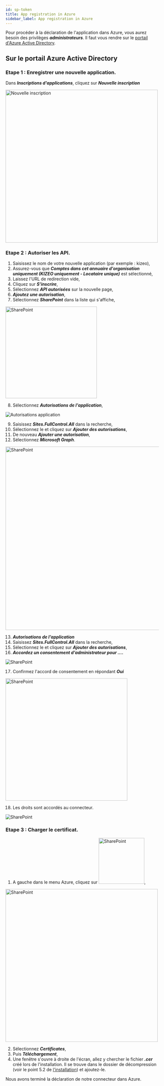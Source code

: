 ```yaml
---
id: sp-token
title: App registration in Azure
sidebar_label: App registration in Azure
---
```

Pour procéder à la déclaration de l'application dans Azure, vous aurez besoin des privilèges ***administrateurs***.
Il faut vous rendre sur le <a href="https://portal.azure.com/?quickstart=True#blade/Microsoft_AAD_RegisteredApps/ApplicationsListBlade" target="_blank">portail d'Azure Active Directory</a>.

## Sur le portail Azure Active Directory
### Etape 1 : Enregistrer une nouvelle application.

 Dans ***Inscriptions d'applications***, cliquez sur ***Nouvelle inscription***

<img src="/kizeo-forms-documentations/img/sp2/fr/Azurefr-01.jpg" alt="Nouvelle inscription" width="500"/>

### Etape 2 : Autoriser les API.

1. Saisissez le nom de votre nouvelle application (par exemple : kizeo),
2. Assurez-vous que ***Comptes dans cet annuaire d'organisation uniquement (KIZEO uniquement - Locataire unique)*** est sélectionné,
3. Laissez l'URL de redirection vide,
4. Cliquez sur ***S'inscrire***,
5. Sélectionnez ***API autorisées*** sur la nouvelle page,
6. ***Ajoutez une autorisation***,
7. Sélectionnez ***SharePoint*** dans la liste qui s'affiche,

<img src="/kizeo-forms-documentations/img/sp2/fr/Azurefr-02.jpg" alt="SharePoint" width="300"/>

8. Sélectionnez ***Autorisations de l'application***,

<img src="/kizeo-forms-documentations/img/sp2/fr/Azurefr-03.jpg" alt="Autorisations application"/>

9. Saisissez ***Sites.FullControl.All*** dans la recherche,
10. Sélectionnez le et cliquez sur ***Ajouter des autorisations***,
11. De nouveau ***Ajouter une autorisation***,
12. Sélectionnez ***Microsoft Graph***.

<img src="/kizeo-forms-documentations/img/sp2/fr/Azurefr-04.jpg" alt="SharePoint" width="600"/>

13. ***Autorisations de l'application***
14. Saisissez ***Sites.FullControl.All*** dans la recherche,
15. Sélectionnez le et cliquez sur ***Ajouter des autorisations***,
16. ***Accordez un consentement d'administrateur pour ....***

<img src="/kizeo-forms-documentations/img/sp2/fr/Azurefr-05.jpg" alt="SharePoint" />

17. Confirmez l'accord de consentement en répondant ***Oui***

<img src="/kizeo-forms-documentations/img/sp2/fr/Azurefr-06.jpg" alt="SharePoint" width="400"/>

18. Les droits sont accordés au connecteur.

<img src="/kizeo-forms-documentations/img/sp2/fr/Azurefr-07.jpg" alt="SharePoint" />

### Etape 3 : Charger le certificat.

1. A gauche dans le menu Azure, cliquez sur <img src="/kizeo-forms-documentations/img/sp2/fr/Azurefr-08.jpg" alt="SharePoint" width="150"/>,

<img src="/kizeo-forms-documentations/img/sp2/fr/Azurefr-09.jpg" alt="SharePoint" width="500"/>

2. Sélectionnez ***Certificates***,
3. Puis ***Téléchargement***,
4. Une fenêtre s'ouvre à droite de l'écran, allez y chercher le fichier ***.cer*** créé lors de l'installation. Il se trouve dans le dossier de décompression (voir le point 5.2 de [l'installation](sp-installation.md)) et ajoutez-le.

Nous avons terminé la déclaration de notre connecteur dans Azure.